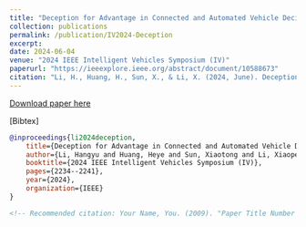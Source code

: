 ```yaml
---
title: "Deception for Advantage in Connected and Automated Vehicle Decision-Making Games"
collection: publications
permalink: /publication/IV2024-Deception
excerpt:
date: 2024-06-04
venue: "2024 IEEE Intelligent Vehicles Symposium (IV)"
paperurl: "https://ieeexplore.ieee.org/abstract/document/10588673"
citation: "Li, H., Huang, H., Sun, X., & Li, X. (2024, June). Deception for Advantage in Connected and Automated Vehicle Decision-Making Games. In 2024 IEEE Intelligent Vehicles Symposium (IV) (pp. 2234-2241). IEEE."
---
```

<!-- This paper is about the number 1. The number 2 is left for future work. -->

[Download paper here](https://hangyu-li.github.io/files/IV2024-Deception.pdf)

\[Bibtex\]  
```bibtex
@inproceedings{li2024deception,
    title={Deception for Advantage in Connected and Automated Vehicle Decision-Making Games},
    author={Li, Hangyu and Huang, Heye and Sun, Xiaotong and Li, Xiaopeng},
    booktitle={2024 IEEE Intelligent Vehicles Symposium (IV)},
    pages={2234--2241},
    year={2024},
    organization={IEEE}
}

<!-- Recommended citation: Your Name, You. (2009). "Paper Title Number 1." <i>Journal 1</i>. 1(1). -->